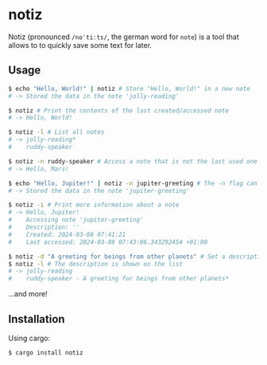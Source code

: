 # notiz

Notiz (pronounced `/noˈtiːts/`, the german word for `note`) is a tool that allows to to quickly save some text for later.

## Usage

```bash
$ echo "Hello, World!" | notiz # Store "Hello, World!" in a new note
# -> Stored the data in the note 'jolly-reading'

$ notiz # Print the contents of the last created/accessed note
# -> Hello, World! 

$ notiz -l # List all notes
# -> jolly-reading*
#    ruddy-speaker

$ notiz -n ruddy-speaker # Access a note that is not the last used one
# -> Hello, Mars!

$ echo "Hello, Jupiter!" | notiz -n jupiter-greeting # The -n flag can also be used to specify the name for a new note, instead of generating one
# -> Stored the data in the note 'jupiter-greeting'

$ notiz -i # Print more information about a note
# -> Hello, Jupiter!
#    Accessing note 'jupiter-greeting'
#    Description: ''
#    Created: 2024-03-08 07:41:21
#    Last accessed: 2024-03-08 07:43:06.343292454 +01:00

$ notiz -d "A greeting for beings from other planets" # Set a description for a note
$ notiz -l # The description is shown on the list
# -> jolly-reading
#    ruddy-speaker - A greeting for beings from other planets*
```

...and more!

## Installation

Using cargo:
```bash
$ cargo install notiz
```
